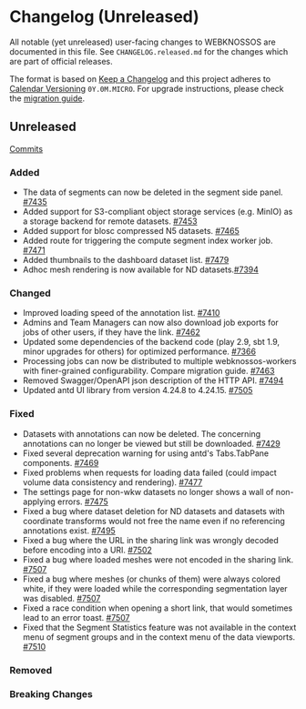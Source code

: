 # Changelog (Unreleased)

All notable (yet unreleased) user-facing changes to WEBKNOSSOS are documented in this file.
See `CHANGELOG.released.md` for the changes which are part of official releases.

The format is based on [Keep a Changelog](http://keepachangelog.com/en/1.0.0/)
and this project adheres to [Calendar Versioning](http://calver.org/) `0Y.0M.MICRO`.
For upgrade instructions, please check the [migration guide](MIGRATIONS.released.md).

## Unreleased
[Commits](https://github.com/scalableminds/webknossos/compare/23.12.0...HEAD)

### Added
- The data of segments can now be deleted in the segment side panel. [#7435](https://github.com/scalableminds/webknossos/pull/7435)
- Added support for S3-compliant object storage services (e.g. MinIO) as a storage backend for remote datasets. [#7453](https://github.com/scalableminds/webknossos/pull/7453)
- Added support for blosc compressed N5 datasets. [#7465](https://github.com/scalableminds/webknossos/pull/7465)
- Added route for triggering the compute segment index worker job. [#7471](https://github.com/scalableminds/webknossos/pull/7471)
- Added thumbnails to the dashboard dataset list. [#7479](https://github.com/scalableminds/webknossos/pull/7479)
- Adhoc mesh rendering is now available for ND datasets.[#7394](https://github.com/scalableminds/webknossos/pull/7394)

### Changed
- Improved loading speed of the annotation list. [#7410](https://github.com/scalableminds/webknossos/pull/7410)
- Admins and Team Managers can now also download job exports for jobs of other users, if they have the link. [#7462](https://github.com/scalableminds/webknossos/pull/7462)
- Updated some dependencies of the backend code (play 2.9, sbt 1.9, minor upgrades for others) for optimized performance. [#7366](https://github.com/scalableminds/webknossos/pull/7366)
- Processing jobs can now be distributed to multiple webknossos-workers with finer-grained configurability. Compare migration guide. [#7463](https://github.com/scalableminds/webknossos/pull/7463)
- Removed Swagger/OpenAPI json description of the HTTP API. [#7494](https://github.com/scalableminds/webknossos/pull/7494)
- Updated antd UI library from version 4.24.8 to 4.24.15. [#7505](https://github.com/scalableminds/webknossos/pull/7505)

### Fixed
- Datasets with annotations can now be deleted. The concerning annotations can no longer be viewed but still be downloaded. [#7429](https://github.com/scalableminds/webknossos/pull/7429)
- Fixed several deprecation warning for using antd's Tabs.TabPane components. [#7469](https://github.com/scalableminds/webknossos/pull/7469)
- Fixed problems when requests for loading data failed (could impact volume data consistency and rendering). [#7477](https://github.com/scalableminds/webknossos/pull/7477)
- The settings page for non-wkw datasets no longer shows a wall of non-applying errors. [#7475](https://github.com/scalableminds/webknossos/pull/7475)
- Fixed a bug where dataset deletion for ND datasets and datasets with coordinate transforms would not free the name even if no referencing annotations exist. [#7495](https://github.com/scalableminds/webknossos/pull/7495)
- Fixed a bug where the URL in the sharing link was wrongly decoded before encoding into a URI. [#7502](https://github.com/scalableminds/webknossos/pull/7502)
- Fixed a bug where loaded meshes were not encoded in the sharing link. [#7507](https://github.com/scalableminds/webknossos/pull/7507)
- Fixed a bug where meshes (or chunks of them) were always colored white, if they were loaded while the corresponding segmentation layer was disabled. [#7507](https://github.com/scalableminds/webknossos/pull/7507)
- Fixed a race condition when opening a short link, that would sometimes lead to an error toast. [#7507](https://github.com/scalableminds/webknossos/pull/7507)
- Fixed that the Segment Statistics feature was not available in the context menu of segment groups and in the context menu of the data viewports. [#7510](https://github.com/scalableminds/webknossos/pull/7510)

### Removed

### Breaking Changes
